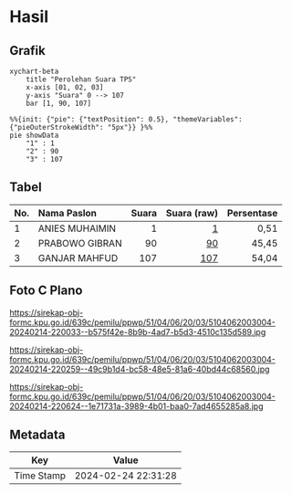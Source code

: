 # Hasil

## Grafik

```mermaid
xychart-beta
    title "Perolehan Suara TPS"
    x-axis [01, 02, 03]
    y-axis "Suara" 0 --> 107
    bar [1, 90, 107]
```

```mermaid
%%{init: {"pie": {"textPosition": 0.5}, "themeVariables": {"pieOuterStrokeWidth": "5px"}} }%%
pie showData
    "1" : 1
    "2" : 90
    "3" : 107
```

## Tabel

| No. | Nama Paslon    | Suara | Suara (raw) | Persentase |
|:--- |:-------------- | -----:| -----------:| ----------:|
| 1   | ANIES MUHAIMIN | 1     | [1][p-1]    | 0,51       |
| 2   | PRABOWO GIBRAN | 90    | [90][p-2]   | 45,45      |
| 3   | GANJAR MAHFUD  | 107   | [107][p-3]  | 54,04      |


[p-1]: https://github.com/gigit-pemilu/pemilu-2024-51-bali/blob/main/pilpres/hitung-suara/sub/51-bali/sub/04-gianyar/sub/06-tegallalang/sub/2003-kenderan/sub/004-tps/sub/paslon-1.txt
[p-2]: https://github.com/gigit-pemilu/pemilu-2024-51-bali/blob/main/pilpres/hitung-suara/sub/51-bali/sub/04-gianyar/sub/06-tegallalang/sub/2003-kenderan/sub/004-tps/sub/paslon-2.txt
[p-3]: https://github.com/gigit-pemilu/pemilu-2024-51-bali/blob/main/pilpres/hitung-suara/sub/51-bali/sub/04-gianyar/sub/06-tegallalang/sub/2003-kenderan/sub/004-tps/sub/paslon-3.txt

## Foto C Plano

https://sirekap-obj-formc.kpu.go.id/639c/pemilu/ppwp/51/04/06/20/03/5104062003004-20240214-220033--b575f42e-8b9b-4ad7-b5d3-4510c135d589.jpg

https://sirekap-obj-formc.kpu.go.id/639c/pemilu/ppwp/51/04/06/20/03/5104062003004-20240214-220259--49c9b1d4-bc58-48e5-81a6-40bd44c68560.jpg

https://sirekap-obj-formc.kpu.go.id/639c/pemilu/ppwp/51/04/06/20/03/5104062003004-20240214-220624--1e71731a-3989-4b01-baa0-7ad4655285a8.jpg


## Metadata

| Key        | Value               |
| ---------- | ------------------- |
| Time Stamp | 2024-02-24 22:31:28 |



